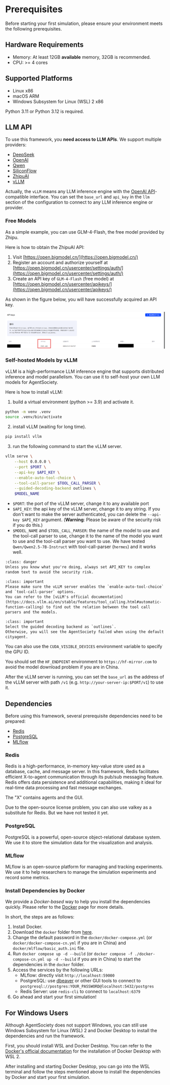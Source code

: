 # Prerequisites

Before starting your first simulation, please ensure your environment meets the following prerequisites.

## Hardware Requirements

- Memory: At least 12GB **available** memory, 32GB is recommended.
- CPU: >= 4 cores

## Supported Platforms

- Linux x86
- macOS ARM
- Windows Subsystem for Linux (WSL) 2 x86

Python 3.11 or Python 3.12 is required.

## LLM API

To use this framework, you **need access to LLM APIs**. We support multiple providers:

- [DeepSeek](https://deepseek.com/)
- [OpenAI](https://openai.com/)
- [Qwen](https://tongyi.aliyun.com/)
- [SiliconFlow](https://siliconflow.cn/)
- [ZhipuAI](https://chatglm.cn/)
- [vLLM](https://docs.vllm.ai/en/stable/)

Actually, the `vLLM` means any LLM inference engine with the [OpenAI API](https://platform.openai.com/docs/api-reference/introduction)-compatible interface.
You can set the `base_url` and `api_key` in the `llm` section of the configuration to connect to any LLM inference engine or provider.

### Free Models

As a simple example, you can use GLM-4-Flash, the free model provided by Zhipu.

Here is how to obtain the ZhipuAI API:
1. Visit [https://open.bigmodel.cn/](https://open.bigmodel.cn/)
2. Register an account and authorize yourself at [https://open.bigmodel.cn/usercenter/settings/auth/](https://open.bigmodel.cn/usercenter/settings/auth/)
3. Create an API key of `GLM-4-Flash` (free model) at [https://open.bigmodel.cn/usercenter/apikeys/](https://open.bigmodel.cn/usercenter/apikeys/)

As shown in the figure below, you will have successfully acquired an API key.

![Zhipu API](../_static/01-llm-api.png)

### Self-hosted Models by vLLM

vLLM is a high-performance LLM inference engine that supports distributed inference and model parallelism.
You can use it to self-host your own LLM models for AgentSociety.

Here is how to install vLLM:

1. build a virtual environment (python >= 3.9) and activate it.

```bash
python -m venv .venv
source .venv/bin/activate
```

2. install vLLM (waiting for long time).

```bash
pip install vllm
```

3. run the following command to start the vLLM server.
```bash
vllm serve \
    --host 0.0.0.0 \
    --port $PORT \
    --api-key $API_KEY \
    --enable-auto-tool-choice \
    --tool-call-parser $TOOL_CALL_PARSER \
    --guided-decoding-backend outlines \
    $MODEL_NAME
```
- `$PORT`: the port of the vLLM server, change it to any available port
- `$API_KEY`: the api key of the vLLM server, change it to any string. If you don't want to make the server authenticated, you can delete the `--api-key $API_KEY` argument. (**Warning**: Please be aware of the security risk if you do this.)
- `$MODEL_NAME` and `$TOOL_CALL_PARSER`: the name of the model to use and the tool-call parser to use, change it to the name of the model you want to use and the tool-call parser you want to use. We have tested `Qwen/Qwen2.5-7B-Instruct` with tool-call-parser (`hermes`) and it works well.

```{admonition} Danger
:class: danger
Unless you know what you're doing, always set API_KEY to complex random text to avoid the security risk.
```

```{admonition} Important
:class: important
Please make sure the vLLM server enables the `enable-auto-tool-choice` and `tool-call-parser` options.
You can refer to the [vLLM's official documentation](https://docs.vllm.ai/en/stable/features/tool_calling.html#automatic-function-calling) to find out the relation between the tool call parsers and the models.
```

```{admonition} Important
:class: important
Select the guided decoding backend as `outlines`.
Otherwise, you will see the AgentSociety failed when using the default cityagent.
```

You can also use the `CUDA_VISIBLE_DEVICES` environment variable to specify the GPU ID.

You should set the `HF_ENDPOINT` environment to `https://hf-mirror.com` to avoid the model download problem if you are in China.

After the vLLM server is running, you can set the `base_url` as the address of the vLLM server with path `/v1` (e.g. `http://your-server-ip:$PORT/v1`) to use it.


## Dependencies

Before using this framework, several prerequisite dependencies need to be prepared:
- [Redis](https://redis.io/)
- [PostgreSQL](https://www.postgresql.org/)
- [MLflow](https://mlflow.org/)

### Redis

Redis is a high-performance, in-memory key-value store used as a database, cache, and message server. In this framework, Redis facilitates efficient X-to-agent communication through its pub/sub messaging feature. Redis offers data persistence and additional capabilities, making it ideal for real-time data processing and fast message exchanges.

The "X" contains agents and the GUI.

Due to the open-source license problem, you can also use valkey as a substitute for Redis.
But we have not tested it yet.

### PostgreSQL

PostgreSQL is a powerful, open-source object-relational database system.
We use it to store the simulation data for the visualization and analysis.

### MLflow

MLflow is an open-source platform for managing and tracking experiments.
We use it to help researchers to manage the simulation experiments and record some metrics.

### Install Dependencies by Docker

We provide a *Docker-based* way to help you install the dependencies quickly.
Please refer to the [Docker](https://github.com/tsinghua-fib-lab/agentsociety/blob/main/docker/README.md) page for more details.

In short, the steps are as follows:
1. Install Docker.
2. Download the `docker` folder from [here](https://github.com/tsinghua-fib-lab/agentsociety/blob/main/docker/).
3. Change the default password in the `docker/docker-compose.yml` (or `docker/docker-compose-cn.yml` if you are in China) and `docker/mlflow/basic_auth.ini` file.
4. Run `docker compose up -d --build` (or `docker compose -f ./docker-compose-cn.yml up -d --build` if you are in China) to start the dependencies in the `docker` folder.
5. Access the services by the following URLs:
   - MLflow: directly visit `http://localhost:59000`
   - PostgreSQL: use [dbeaver](https://dbeaver.io/) or other GUI tools to connect to `postgresql://postgres:YOUR_PASSWORD@localhost:5432/postgres`
   - Redis Server: use `redis-cli` to connect to `localhost:6379`
6. Go ahead and start your first simulation!

## For Windows Users

Although AgentSociety does not support Windows, you can still use Windows Subsystem for Linux (WSL) 2 and Docker Desktop to install the dependencies and run the framework.

First, you should install WSL and Docker Desktop.
You can refer to the [Docker's official documentation](https://docs.docker.com/desktop/features/wsl/) for the installation of Docker Desktop with WSL 2.

After installing and starting Docker Desktop, you can go into the WSL terminal and follow the steps mentioned above to install the dependencies by Docker and start your first simulation.
